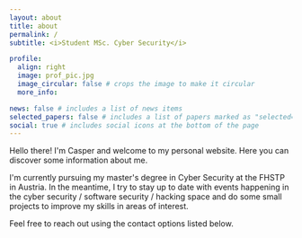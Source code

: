 ```yaml
---
layout: about
title: about
permalink: /
subtitle: <i>Student MSc. Cyber Security</i>

profile:
  align: right
  image: prof_pic.jpg
  image_circular: false # crops the image to make it circular
  more_info: 

news: false # includes a list of news items
selected_papers: false # includes a list of papers marked as "selected={true}"
social: true # includes social icons at the bottom of the page
---
```


Hello there! I'm Casper and welcome to my personal website. Here you can discover some information about me. 

I'm currently pursuing my master's degree in Cyber Security at the FHSTP in Austria. In the meantime, I try to stay up to date with events happening in the cyber security / software security / hacking space and do some small projects to improve my skills in areas of interest. 

Feel free to reach out using the contact options listed below. 